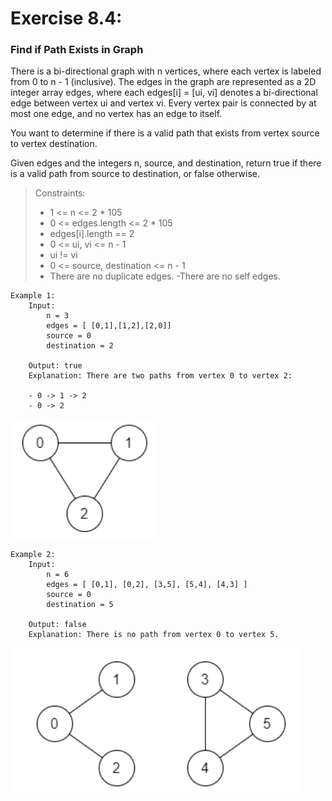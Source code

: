 # Exercise 8.4:

### Find if Path Exists in Graph

There is a bi-directional graph with n vertices, where each vertex is labeled from 0 to n - 1 (inclusive). The edges in the graph are represented as a 2D integer array edges,
where each edges[i] = [ui, vi] denotes a bi-directional edge between vertex ui and vertex vi. Every vertex pair is connected by at most one edge, and no vertex has an edge to itself.

You want to determine if there is a valid path that exists from vertex source to vertex destination.

Given edges and the integers n, source, and destination, return true if there is a valid path from source to destination, or false otherwise.

> Constraints:
>
> * 1 <= n <= 2 * 105  
> * 0 <= edges.length <= 2 * 105  
> * edges[i].length == 2  
> * 0 <= ui, vi <= n - 1  
> * ui != vi  
> * 0 <= source, destination <= n - 1  
> * There are no duplicate edges. -There are no self edges.

    Example 1:  
        Input:  
            n = 3  
            edges = [ [0,1],[1,2],[2,0]]  
            source = 0  
            destination = 2

        Output: true
        Explanation: There are two paths from vertex 0 to vertex 2:

        - 0 -> 1 -> 2
        - 0 -> 2

![](Example1.png)

    Example 2:  
        Input:  
            n = 6  
            edges = [ [0,1], [0,2], [3,5], [5,4], [4,3] ]  
            source = 0  
            destination = 5

        Output: false
        Explanation: There is no path from vertex 0 to vertex 5.

![](Example2.png)

